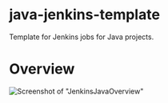 # java-jenkins-template
Template for Jenkins jobs for Java projects. 

# Overview

![Screenshot of "JenkinsJavaOverview"](https://raw.githubusercontent.com/yangboz/java-jenkins-template/master/Jenkin-Java-overview.png)

